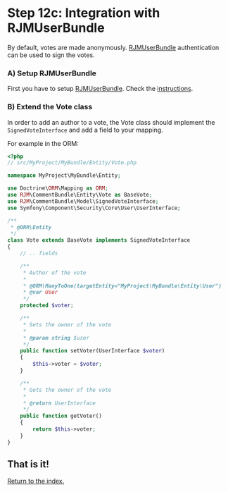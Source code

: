 Step 12c: Integration with RJMUserBundle
======================================
By default, votes are made anonymously.
[RJMUserBundle](http://github.com/FriendsOfSymfony/RJMUserBundle)
authentication can be used to sign the votes.

### A) Setup RJMUserBundle
First you have to setup [RJMUserBundle](https://github.com/FriendsOfSymfony/RJMUserBundle). Check the [instructions](https://github.com/FriendsOfSymfony/RJMUserBundle/blob/master/Resources/doc/index.md).

### B) Extend the Vote class
In order to add an author to a vote, the Vote class should implement the
`SignedVoteInterface` and add a field to your mapping.

For example in the ORM:

``` php
<?php
// src/MyProject/MyBundle/Entity/Vote.php

namespace MyProject\MyBundle\Entity;

use Doctrine\ORM\Mapping as ORM;
use RJM\CommentBundle\Entity\Vote as BaseVote;
use RJM\CommentBundle\Model\SignedVoteInterface;
use Symfony\Component\Security\Core\User\UserInterface;

/**
 * @ORM\Entity
 */
class Vote extends BaseVote implements SignedVoteInterface
{
    // .. fields

    /**
     * Author of the vote
     *
     * @ORM\ManyToOne(targetEntity="MyProject\MyBundle\Entity\User")
     * @var User
     */
    protected $voter;

    /**
     * Sets the owner of the vote
     *
     * @param string $user
     */
    public function setVoter(UserInterface $voter)
    {
        $this->voter = $voter;
    }

    /**
     * Gets the owner of the vote
     *
     * @return UserInterface
     */
    public function getVoter()
    {
        return $this->voter;
    }
}
```

## That is it!
[Return to the index.](index.md)
